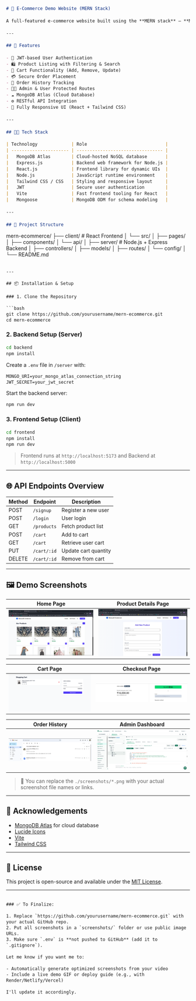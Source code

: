 ```md
# 🛒 E-Commerce Demo Website (MERN Stack)

A full-featured e-commerce website built using the **MERN stack** – **MongoDB Atlas**, **Express.js**, **React.js**, and **Node.js**. It allows users to browse products, manage a shopping cart, and securely place orders.

---

## 🚀 Features

- 🔐 JWT-based User Authentication
- 🛍️ Product Listing with Filtering & Search
- 🛒 Cart Functionality (Add, Remove, Update)
- 💳 Secure Order Placement
- 🧾 Order History Tracking
- 👨‍💼 Admin & User Protected Routes
- ☁️ MongoDB Atlas (Cloud Database)
- ⚙️ RESTful API Integration
- 📱 Fully Responsive UI (React + Tailwind CSS)

---

## 🧑‍💻 Tech Stack

| Technology             | Role                              |
| ---------------------- | --------------------------------- |
|   MongoDB Atlas        | Cloud-hosted NoSQL database       |
|   Express.js           | Backend web framework for Node.js |
|   React.js             | Frontend library for dynamic UIs  |
|   Node.js              | JavaScript runtime environment    |
|   Tailwind CSS / CSS   | Styling and responsive layout     |
|   JWT                  | Secure user authentication        |
|   Vite                 | Fast frontend tooling for React   |
|   Mongoose             | MongoDB ODM for schema modeling   |

---

## 📁 Project Structure
```

mern-ecommerce/
├── client/ # React Frontend
│ └── src/
│ ├── pages/
│ ├── components/
│ └── api/
│
├── server/ # Node.js + Express Backend
│ ├── controllers/
│ ├── models/
│ ├── routes/
│ └── config/
│
└── README.md

````

---

## 📦 Installation & Setup

### 1. Clone the Repository

```bash
git clone https://github.com/yourusername/mern-ecommerce.git
cd mern-ecommerce
````

### 2. Backend Setup (Server)

```bash
cd backend
npm install
```

Create a `.env` file in `/server` with:

```
MONGO_URI=your_mongo_atlas_connection_string
JWT_SECRET=your_jwt_secret
```

Start the backend server:

```bash
npm run dev
```

### 3. Frontend Setup (Client)

```bash
cd frontend
npm install
npm run dev
```

> Frontend runs at `http://localhost:5173` and Backend at `http://localhost:5000`

---

## 🌐 API Endpoints Overview

| Method | Endpoint    | Description          |
| ------ | ----------- | -------------------- |
| POST   | `/signup`   | Register a new user  |
| POST   | `/login`    | User login           |
| GET    | `/products` | Fetch product list   |
| POST   | `/cart`     | Add to cart          |
| GET    | `/cart`     | Retrieve user cart   |
| PUT    | `/cart/:id` | Update cart quantity |
| DELETE | `/cart/:id` | Remove from cart     |

---

## 🖼️ Demo Screenshots

| Home Page                       | Product Details Page                  |
| ------------------------------- | ------------------------------------- |
| ![Home](https://github.com/VishwaGoswami1407/E-Commarce-Demo-Webiste/blob/main/Screenshot%202025-07-19%20142027.png) | ![Product](https://github.com/VishwaGoswami1407/E-Commarce-Demo-Webiste/blob/main/Screenshot%202025-07-19%20142048.png) |

| Cart Page                       | Checkout Page                           |
| ------------------------------- | --------------------------------------- |
| ![Cart](https://github.com/VishwaGoswami1407/E-Commarce-Demo-Webiste/blob/main/Screenshot%202025-07-19%20142121.png) | ![Checkout](https://github.com/VishwaGoswami1407/E-Commarce-Demo-Webiste/blob/main/Screenshot%202025-07-19%20142213.png) |

| Order History                       | Admin Dashboard                   |
| ----------------------------------- | --------------------------------- |
| ![Orders](https://github.com/VishwaGoswami1407/E-Commarce-Demo-Webiste/blob/main/Screenshot%202025-07-19%20142242.png) | ![Admin](https://github.com/VishwaGoswami1407/E-Commarce-Demo-Webiste/blob/main/image.png) |

> 📝 You can replace the `./screenshots/*.png` with your actual screenshot file names or links.

---

## 🙌 Acknowledgements

- [MongoDB Atlas](https://www.mongodb.com/atlas/database) for cloud database
- [Lucide Icons](https://lucide.dev/)
- [Vite](https://vitejs.dev/)
- [Tailwind CSS](https://tailwindcss.com/)

---

## 📃 License

This project is open-source and available under the [MIT License](LICENSE).

---

```

### ✅ To Finalize:

1. Replace `https://github.com/yourusername/mern-ecommerce.git` with your actual GitHub repo.
2. Put all screenshots in a `screenshots/` folder or use public image URLs.
3. Make sure `.env` is **not pushed to GitHub** (add it to `.gitignore`).

Let me know if you want me to:

- Automatically generate optimized screenshots from your video
- Include a live demo GIF or deploy guide (e.g., with Render/Netlify/Vercel)

I'll update it accordingly.
```
